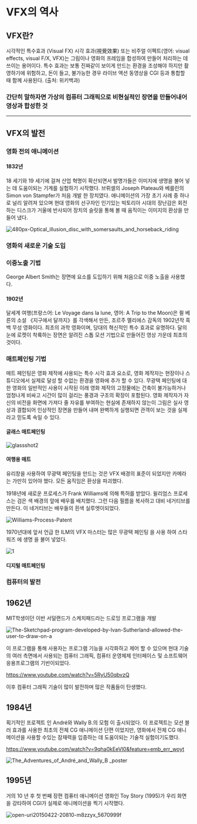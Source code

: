 VFX의 역사
============
VFX란?
------
시각적인 특수효과 (Visual FX)
시각 효과(視覺效果) 또는 비주얼 이펙트(영어: visual effects, visual F/X, VFX)는 그림이나 영화의 프레임을 합성하여 만들어 처리하는 데 쓰이는 용어이다. 특수 효과는 보통 진짜같이 보이게 만드는 환경을 조성해야 하지만 촬영하기에 위험하고, 돈이 들고, 불가능한 경우 라이브 액션 동영상을 CGI 등과 통합할 때 함께 사용된다. (출처: 위키백과)

### 간단히 말하자면 가상의 컴퓨터 그래픽으로 비현실적인 장면을 만들어내어 영상과 합성한 것
***

VFX의 발전
------------

### 영화 전의 애니메이션

#### 1832년
18 세기와 19 세기에 걸쳐 산업 혁명이 확산되면서 발명가들은 이미지에 생명을 불어 넣는 데 도움이되는 기계를 실험하기 시작했다. 브뤼셀의 Joseph Plateau와 베를린의 Simon von Stampfer가 처음 개발 한 장치였다. 애니메이션의 가장 초기 사례 중 하나로 널리 알려져 있으며 현대 영화의 선구자인 인기있는 빅토리아 시대의 장난감은 회전하는 디스크가 거울에 반사되어 장치의 슬릿을 통해 볼 때 움직이는 이미지의 환상을 만들어 냈다.

![480px-Optical_illusion_disc_with_somersaults_and_horseback_riding](https://user-images.githubusercontent.com/71237760/97804983-94ad7580-1c96-11eb-8d87-c82ae61d7b88.gif)


### 영화의 새로운 기술 도입

### 이중노출 기법
George Albert Smith는 장면에 요소를 도입하기 위해 처음으로 이중 노출을 사용했다.

#### 1902년

달세계 여행(프랑스어: Le Voyage dans la lune, 영어: A Trip to the Moon)은 쥘 베른의 소설 《지구에서 달까지》를 각색해서 만든, 조르주 멜리에스 감독의 1902년작 흑백 무성 영화이다. 최초의 과학 영화이며, 당대의 혁신적인 특수 효과로 유명하다. 달의 눈에 로켓이 착륙하는 장면은 알려진 스톱 모션 기법으로 만들어진 영상 가운데 최초의 것이다.

### 매트페인팅 기법

매트 페인팅은 영화 제작에 사용되는 특수 시각 효과 요소로, 영화 제작자는 현장이나 스튜디오에서 실제로 달성 할 수없는 환경을 영화에 추가 할 수 있다. 무광택 페인팅에 대한 영화의 일반적인 사용이 시작된 이래 영화 제작의 고정물에는 건축이 불가능하거나 엄청나게 비싸고 시간이 많이 걸리는 풍경과 구조의 확장이 포함된다. 영화 제작자가 자신의 비전을 화면에 가져다 줄 자유를 부여하는 현실에 존재하지 않는이 그림은 실사 영상과 결합되어 인상적인 장면을 만들어 내며 완벽하게 실행되면 관객이 보는 것을 실제라고 믿도록 속일 수 있다.

#### 글래스 매트페인팅
![glassshot2](https://user-images.githubusercontent.com/71237760/97807705-acd8c100-1ca5-11eb-96a4-1a5bce90508f.jpg)

#### 여행용 매트

유리창을 사용하여 무광택 페인팅을 만드는 것은 VFX 배경의 표준이 되었지만 카메라는 가만히 있어야 했다. 모든 움직임은 환상을 파괴했다.

1918년에 새로운 프로세스가 Frank Williams에 의해 특허를 받았다. 윌리엄스 프로세스는 검은 색 배경의 앞에 배우를 배치했다. 그런 다음 필름을 복사하고 대비 네거티브를 만든다. 이 네거티브는 배우들의 흰색 실루엣이되었다.

![Williams-Process-Patent](https://user-images.githubusercontent.com/71237760/97808010-697f5200-1ca7-11eb-9e9c-f50e7eaa6fbb.jpg)


1970년대에 앞서 언급 한 ILM의 VFX 마스터는 많은 무광택 페인팅 을 사용 하여 스타 워즈 에 생명 을 불어 넣었다. 

![1](https://user-images.githubusercontent.com/71237760/97807155-8b2a0a80-1ca2-11eb-9026-906fe90b790c.png)


#### 디지털 매트페인팅






### 컴퓨터의 발전

## 1962년
MIT학생이던 이반 서덜랜드가 스케치패드라는 드로잉 프로그램을 개발

![The-Sketchpad-program-developed-by-Ivan-Sutherland-allowed-the-user-to-draw-on-a](https://user-images.githubusercontent.com/71237760/97803269-60cd5280-1c8c-11eb-9eaf-e382ba8d599a.png)

이 프로그램을 통해 사용자는 프로그램 기능을 시각화하고 제어 할 수 있으며 현대 기술의 여러 측면에서 사용되는 컴퓨터 그래픽, 컴퓨터 운영체제 인터페이스 및 소프트웨어 응용프로그램의 기반이되었다.

https://www.youtube.com/watch?v=5RyU50qbvzQ

이후 컴퓨터 그래픽 기술이 많이 발전하며 많은 작품들이 탄생했다.

## 1984년
획기적인 프로젝트 인 André와 Wally B.의 모험 이 출시되었다. 이 프로젝트는 모션 블러 효과를 사용한 최초의 전체 CG 애니메이션 단편 이었지만, 영화에서 전체 CG 애니메이션을 사용할 수있는 잠재력을 입증하는 데 도움이되는 기술적 실험이기도했다.

https://www.youtube.com/watch?v=9qha0kEeVl0&feature=emb_err_woyt

![The_Adventures_of_André_and_Wally_B _poster](https://user-images.githubusercontent.com/71237760/97804207-b821f180-1c91-11eb-992f-ae0026a17e0e.jpg)

## 1995년
거의 10 년 후 첫 번째 장편 컴퓨터 애니메이션 영화인 Toy Story (1995)가 우리 화면을 강타하여 CGI가 실제로 애니메이션을 찍기 시작했다.

![open-uri20150422-20810-m8zzyx_5670999f](https://user-images.githubusercontent.com/71237760/97804525-e99bbc80-1c93-11eb-9cd7-ca07fb38ab74.jpeg)

